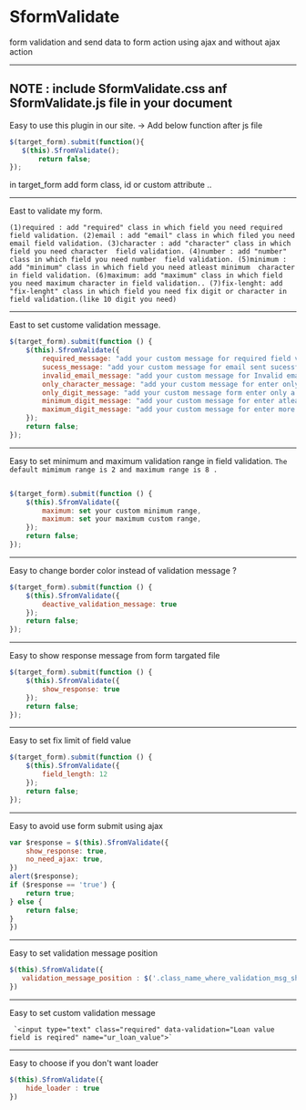 # SformValidate
form validation and send data to form action using ajax and without ajax action
*************************************************************************************************************************************

NOTE :  include SformValidate.css anf SformValidate.js file in your document
-----------------------------------------------------------------------------------------------------------------------------------------

Easy to use this plugin in our site.
-> Add below function after js file 

  ```js
  $(target_form).submit(function(){
     $(this).SfromValidate();
         return false;
  });
```		 
                 
  in target_form add form class, id or custom attribute ..

-----------------------------------------------------------------------------------------------------------------------------------------

East  to validate my form.

`(1)required : add "required" class in which field you need required field validation.
 (2)email : add "email" class in which filed you need email field validation.
 (3)character : add "character" class in which field you need character  field validation.
 (4)number : add "number" class in which field you need number  field validation.
 (5)minimum : add "minimum" class in which field you need atleast minimum  character in field validation.
 (6)maximum: add "maximum" class in which field you need maximum character in field validation..
 (7)fix-lenght: add "fix-lenght" class in which field you need fix digit or character in field validation.(like 10 digit you need)`
	
-----------------------------------------------------------------------------------------------------------------------------------------

East to set custome validation message.
```js
$(target_form).submit(function () {
    $(this).SfromValidate({
        required_message: "add your custom message for required field validation",
        sucess_message: "add your custom message for email sent sucessfully",
        invalid_email_message: "add your custom message for Invalid email validation",
        only_character_message: "add your custom message for enter only a character validation",
        only_digit_message: "add your custom message form enter only a digit field validation",
        minimum_digit_message: "add your custom message for enter atleast 2 character validation",
        maximum_digit_message: "add your custom message for enter more than 8 character validation",
    });
    return false;
});
```
-----------------------------------------------------------------------------------------------------------------------------------------

Easy to set minimum and maximum validation range in field validation. 
`The default mimimum range is 2 and maximum range is 8 .`
```js

$(target_form).submit(function () {
    $(this).SfromValidate({
        maximum: set your custom minimum range,
        maximum: set your maximum custom range,
    });
    return false;
});

```
-----------------------------------------------------------------------------------------------------------------------------------------

Easy to change border color instead of validation message ?
```js
$(target_form).submit(function () {
    $(this).SfromValidate({
        deactive_validation_message: true
    });
    return false;
});
```
----------------------------------------------------------------------------------------------------------------------------------------
Easy to show response message from form targated file
```js
$(target_form).submit(function () {
    $(this).SfromValidate({
        show_response: true
    });
    return false;
});
 ```                
-----------------------------------------------------------------------------------------------------------------------------------------
Easy to set fix limit of field value
```js
$(target_form).submit(function () {
    $(this).SfromValidate({
        field_length: 12
    });
    return false;
});
```
-----------------------------------------------------------------------------------------------------------------------------------------
Easy to avoid use form submit using ajax
```js
var $response = $(this).SfromValidate({
    show_response: true,
    no_need_ajax: true,
})
alert($response);
if ($response == 'true') {
    return true;
} else {
    return false;
}
})
  ```               
-----------------------------------------------------------------------------------------------------------------------------------------
Easy to set validation message position
```js
$(this).SfromValidate({
   validation_message_position : $('.class_name_where_validation_msg_show')
})
```
-----------------------------------------------------------------------------------------------------------------------------------------
Easy to set custom validation message

     `<input type="text" class="required" data-validation="Loan value field is reqired" name="ur_loan_value">`		
               
-----------------------------------------------------------------------------------------------------------------------------------------
Easy to choose if you don't want loader
```js
$(this).SfromValidate({
    hide_loader : true
})
                     
```

